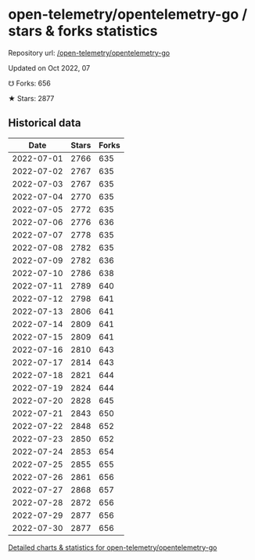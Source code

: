 # open-telemetry/opentelemetry-go / stars & forks statistics

Repository url: [/open-telemetry/opentelemetry-go](https://github.com/open-telemetry/opentelemetry-go)

Updated on Oct 2022, 07

☋ Forks: 656

★ Stars: 2877

## Historical data
| Date | Stars | Forks |
|------|-------|-------|
| 2022-07-01 | 2766 | 635 | 
| 2022-07-02 | 2767 | 635 | 
| 2022-07-03 | 2767 | 635 | 
| 2022-07-04 | 2770 | 635 | 
| 2022-07-05 | 2772 | 635 | 
| 2022-07-06 | 2776 | 636 | 
| 2022-07-07 | 2778 | 635 | 
| 2022-07-08 | 2782 | 635 | 
| 2022-07-09 | 2782 | 636 | 
| 2022-07-10 | 2786 | 638 | 
| 2022-07-11 | 2789 | 640 | 
| 2022-07-12 | 2798 | 641 | 
| 2022-07-13 | 2806 | 641 | 
| 2022-07-14 | 2809 | 641 | 
| 2022-07-15 | 2809 | 641 | 
| 2022-07-16 | 2810 | 643 | 
| 2022-07-17 | 2814 | 643 | 
| 2022-07-18 | 2821 | 644 | 
| 2022-07-19 | 2824 | 644 | 
| 2022-07-20 | 2828 | 645 | 
| 2022-07-21 | 2843 | 650 | 
| 2022-07-22 | 2848 | 652 | 
| 2022-07-23 | 2850 | 652 | 
| 2022-07-24 | 2853 | 654 | 
| 2022-07-25 | 2855 | 655 | 
| 2022-07-26 | 2861 | 656 | 
| 2022-07-27 | 2868 | 657 | 
| 2022-07-28 | 2872 | 656 | 
| 2022-07-29 | 2877 | 656 | 
| 2022-07-30 | 2877 | 656 | 


[Detailed charts & statistics for open-telemetry/opentelemetry-go](https://reviewgithub.com/rep/open-telemetry/opentelemetry-go)
